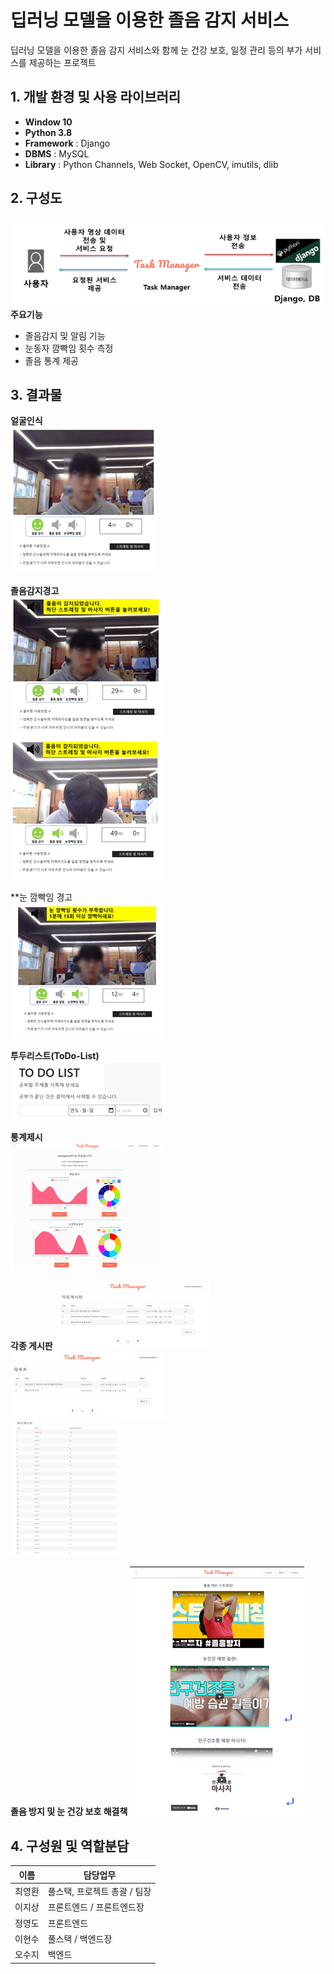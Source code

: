 # 딥러닝 모델을 이용한 졸음 감지 서비스
딥러닝 모델을 이용한 졸음 감지 서비스와 함께 눈 건강 보호, 일정 관리 등의 부가 서비스를 제공하는 프로젝트

## 1. 개발 환경 및 사용 라이브러리
- **Window 10**
- **Python 3.8**
- **Framework** : Django
- **DBMS** : MySQL
- **Library** : Python Channels, Web Socket, OpenCV, imutils, dlib

## 2. 구성도
![<서비스구성도>](/00_img/서비스구성도.png)   
**주요기능**   
- 졸음감지 및 알림 기능
- 눈동자 깜빡임 횟수 측정
- 졸음 통계 제공

## 3. 결과물
**얼굴인식**   
![<얼굴인식>](/00_img/1.png)   

**졸음감지경고**   
![<졸음감지경고1>](/00_img/2.png)   
![<졸음감지경고2>](/00_img/3.png)   

**눈 깜빡임 경고   
![<눈깜빡임경고>](/00_img/4.png)   

**투두리스트(ToDo-List)**   
![<투두리스트>](/00_img/6.png)   

**통계제시**   
![<통계제시>](/00_img/5.png)   

**각종 게시판**
![<자유게시판>](/00_img/7.png)   
![<Q&A>](/00_img/8.png)   
![<랭킹게시판>](/00_img/10.png)  

**졸음 방지 및 눈 건강 보호 해결책**
![<해결책>](/00_img/9.png)   
 

## 4. 구성원 및 역할분담

|**이름**|**담당업무**|
|---|---|
|최영환|풀스택, 프로젝트 총괄 / 팀장|
|이지상|프론트엔드 / 프론트엔드장|
|정영도|프론트엔드|
|이현수|풀스택 / 백엔드장|
|오수지|백엔드|

